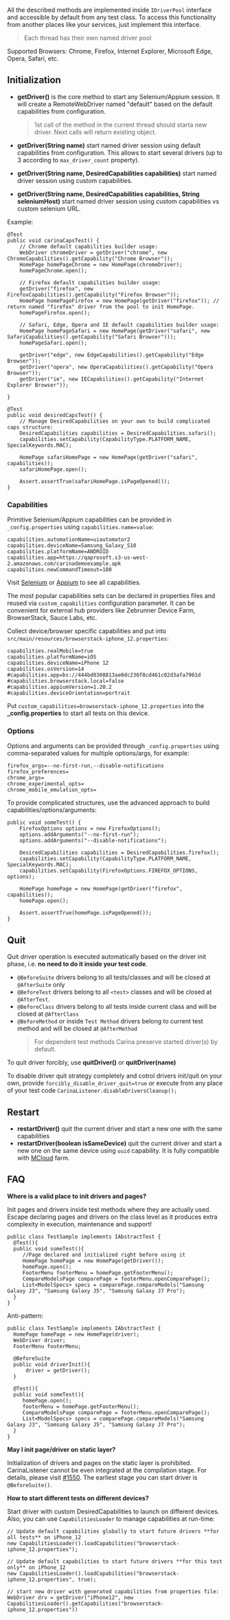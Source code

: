 All the described methods are implemented inside `IDriverPool` interface and accessible by default from any test class. 
To access this functionality from another places like your services, just implement this interface.

> Each thread has their own named driver pool

Supported Browsers: Chrome, Firefox, Internet Explorer, Microsoft Edge, Opera, Safari, etc.

## Initialization

* **getDriver()** is the core method to start any Selenium/Appium session. It will create a RemoteWebDriver named "default" based on the default capabilities from configuration.
  > 1st call of the method in the current thread should starta  new driver. Next calls will return existing object.

* **getDriver(String name)** start named driver session using default capabilities from configuration. This allows to start several drivers (up to 3 according to `max_driver_count` property).

* **getDriver(String name, DesiredCapabilities capabilities)** start named driver session using custom capabilities.

* **getDriver(String name, DesiredCapabilities capabilities, String seleniumHost)** start named driver session using custom capabilities vs custom selenium URL.

Example:
```
@Test
public void carinaCapsTest() {
    // Chrome default capabilities builder usage:
    WebDriver chromeDriver = getDriver("chrome", new ChromeCapabilities().getCapability("Chrome Browser"));
    HomePage homePageChrome = new HomePage(chromeDriver);
    homePageChrome.open();

    // Firefox default capabilities builder usage:
    getDriver("firefox", new FirefoxCapabilities().getCapability("Firefox Browser"));
    HomePage homePageFirefox = new HomePage(getDriver("firefox")); // return named "firefox" driver from the pool to init HomePage.
    homePageFirefox.open();

    // Safari, Edge, Opera and IE default capabilities builder usage:
    HomePage homePageSafari = new HomePage(getDriver("safari", new SafariCapabilities().getCapability("Safari Browser")));
    homePageSafari.open();
    
    getDriver("edge", new EdgeCapabilities().getCapability("Edge Browser"));
    getDriver("opera", new OperaCapabilities().getCapability("Opera Browser"));
    getDriver("ie", new IECapabilities().getCapability("Internet Explorer Browser"));

}

@Test
public void desiredCapsTest() {
    // Manage DesiredCapabilities on your own to build complicated caps structure:
    DesiredCapabilities capabilities = DesiredCapabilities.safari();
    capabilities.setCapability(CapabilityType.PLATFORM_NAME, SpecialKeywords.MAC);

    HomePage safariHomePage = new HomePage(getDriver("safari", capabilities));
    safariHomePage.open();

    Assert.assertTrue(safariHomePage.isPageOpened());
}
```

### Capabilities 

Primitive Selenium/Appium capabilities can be provided in `_config.properties` using `capabilities.name=value`:
```
capabilities.automationName=uiautomator2
capabilities.deviceName=Samsung_Galaxy_S10
capabilities.platformName=ANDROID
capabilities.app=https://qaprosoft.s3-us-west-2.amazonaws.com/carinademoexample.apk
capabilities.newCommandTimeout=180
```

Visit [Selenium](https://www.selenium.dev/documentation/legacy/desired_capabilities/) or [Appium](https://appium.io/docs/en/writing-running-appium/caps/) to see all capabilities.

The most popular capabilities sets can be declared in properties files and reused via `custom_capabilities` configuration parameter.
It can be convenient for external hub providers like Zebrunner Device Farm, BrowserStack, Sauce Labs, etc.

Collect device/browser specific capabilities and put into `src/main/resources/browserstack-iphone_12.properties`:

```
capabilities.realMobile=true
capabilities.platformName=iOS
capabilities.deviceName=iPhone 12
capabilities.osVersion=14
#capabilities.app=bs://444bd0308813ae0dc236f8cd461c02d3afa7901d
#capabilities.browserstack.local=false
#capabilities.appiumVersion=1.20.2
#capabilities.deviceOrientation=portrait
```

Put `custom_capabilities=browserstack-iphone_12.properties` into the **_config.properties** to start all tests on this device.

### Options 

Options and arguments can be provided through `_config.properties` using comma-separated values for multiple options/args, for example:
```
firefox_args=--no-first-run,--disable-notifications
firefox_preferences=
chrome_args=
chrome_experimental_opts=
chrome_mobile_emulation_opts=
```

To provide complicated structures, use the advanced approach to build capabilities/options/arguments:
```
public void someTest() {
    FirefoxOptions options = new FirefoxOptions();
    options.addArguments("--no-first-run");
    options.addArguments("--disable-notifications");

    DesiredCapabilities capabilities = DesiredCapabilities.firefox();
    capabilities.setCapability(CapabilityType.PLATFORM_NAME, SpecialKeywords.MAC);
    capabilities.setCapability(FirefoxOptions.FIREFOX_OPTIONS, options);

    HomePage homePage = new HomePage(getDriver("firefox", capabilities));
    homePage.open();

    Assert.assertTrue(homePage.isPageOpened());
}
```

## Quit
Quit driver operation is executed automatically based on the driver init phase, i.e. **no need to do it inside your test code**.

* `@BeforeSuite` drivers belong to all tests/classes and will be closed at `@AfterSuite` only
* `@BeforeTest` drivers belong to all `<test>` classes and will be closed at `@AfterTest`.
* `@BeforeClass` drivers belong to all tests inside current class and will be closed at `@AfterClass`
* `@BeforeMethod` or inside `Test Method` drivers belong to current test method and will be closed at `@AfterMethod`
  > For dependent test methods Carina preserve started driver(s) by default.

To quit driver forcibly, use **quitDriver()** or **quitDriver(name)**

To disable driver quit strategy completely and cotrol drivers init/quit on your own, provide `forcibly_disable_driver_quit=true` or execute from any place of your test code `CarinaListener.disableDriversCleanup();`

## Restart
* **restartDriver()** quit the current driver and start a new one with the same capabilities
* **restartDriver(boolean isSameDevice)** quit the current driver and start a new one on the same device using `uuid` capability. It is fully compatible with [MCloud](https://github.com/zebrunner/mcloud) farm.

## FAQ

**Where is a valid place to init drivers and pages?**

Init pages and drivers inside test methods where they are actually used. Escape declaring pages and drivers on the class level as it produces extra complexity in execution, maintenance and support!
```
public class TestSample implements IAbstractTest {
  @Test(){
  public void someTest(){
     //Page declared and initialized right before using it
     HomePage homePage = new HomePage(getDriver());
     homePage.open();
     FooterMenu footerMenu = homePage.getFooterMenu();
     CompareModelsPage comparePage = footerMenu.openComparePage();
     List<ModelSpecs> specs = comparePage.compareModels("Samsung Galaxy J3", "Samsung Galaxy J5", "Samsung Galaxy J7 Pro");
  }
}
```

Anti-pattern:
```
public class TestSample implements IAbstractTest {
  HomePage homePage = new HomePage(driver);
  WebDriver driver;
  FooterMenu footerMenu;
  
  @BeforeSuite
  public void driverInit(){
      driver = getDriver();
  }
  
  @Test(){
  public void someTest(){
     homePage.open();
     footerMenu = homePage.getFooterMenu();
     CompareModelsPage comparePage = footerMenu.openComparePage();
     List<ModelSpecs> specs = comparePage.compareModels("Samsung Galaxy J3", "Samsung Galaxy J5", "Samsung Galaxy J7 Pro");
  }
}
```

**May I init page/driver on static layer?**

Initialization of drivers and pages on the static layer is prohibited. CarinaListener cannot be even integrated at the compilation stage. For details, please visit [#1550](https://github.com/zebrunner/carina/issues/1550).
The earliest stage you can start driver is `@BeforeSuite()`.

**How to start different tests on different devices?**

Start driver with custom DesiredCapabilities to launch on different devices. Also, you can use `CapabilitiesLoader` to manage capabilities at run-time:

```
// Update default capabilities globally to start future drivers **for all tests** on iPhone_12 
new CapabilitiesLoader().loadCapabilities("browserstack-iphone_12.properties");

// Update default capabilities to start future drivers **for this test only** on iPhone_12 
new CapabilitiesLoader().loadCapabilities("browserstack-iphone_12.properties", true);

// start new driver with generated capabilities from properties file:
WebDriver drv = getDriver("iPhone12", new CapabilitiesLoader().getCapabilities("browserstack-iphone_12.properties"))
```
